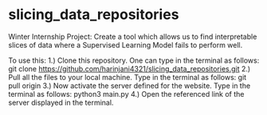 # slicing_data_repositories
Winter Internship Project: Create a tool which allows us to find interpretable slices of data where a Supervised Learning Model fails to perform well.

To use this:
1.) Clone this repository. One can type in the terminal as follows: git clone https://github.com/harinjani4321/slicing_data_repositories.git
2.) Pull all the files to your local machine. Type in the terminal as follows: git pull origin
3.) Now activate the server defined for the website. Type in the terminal as follows: python3 main.py
4.) Open the referenced link of the server displayed in the terminal.
